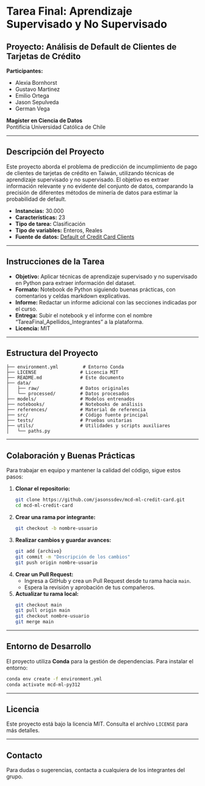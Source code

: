 # Tarea Final: Aprendizaje Supervisado y No Supervisado

## Proyecto: Análisis de Default de Clientes de Tarjetas de Crédito

**Participantes:**
- Alexia Bornhorst
- Gustavo Martinez
- Emilio Ortega
- Jason Sepulveda
- German Vega

**Magíster en Ciencia de Datos**  
Pontificia Universidad Católica de Chile

---

## Descripción del Proyecto
Este proyecto aborda el problema de predicción de incumplimiento de pago de clientes de tarjetas de crédito en Taiwán, utilizando técnicas de aprendizaje supervisado y no supervisado. El objetivo es extraer información relevante y no evidente del conjunto de datos, comparando la precisión de diferentes métodos de minería de datos para estimar la probabilidad de default.

- **Instancias:** 30.000
- **Características:** 23
- **Tipo de tarea:** Clasificación
- **Tipo de variables:** Enteros, Reales
- **Fuente de datos:** [Default of Credit Card Clients](https://archive.ics.uci.edu/ml/datasets/default+of+credit+card+clients)

---

## Instrucciones de la Tarea
- **Objetivo:** Aplicar técnicas de aprendizaje supervisado y no supervisado en Python para extraer información del dataset.
- **Formato:** Notebook de Python siguiendo buenas prácticas, con comentarios y celdas markdown explicativas.
- **Informe:** Redactar un informe adicional con las secciones indicadas por el curso.
- **Entrega:** Subir el notebook y el informe con el nombre “TareaFinal_Apellidos_Integrantes” a la plataforma.
- **Licencia:** MIT

---

## Estructura del Proyecto
```
├── environment.yml         # Entorno Conda
├── LICENSE                # Licencia MIT
├── README.md              # Este documento
├── data/
│   ├── raw/               # Datos originales
│   └── processed/         # Datos procesados
├── models/                # Modelos entrenados
├── notebooks/             # Notebooks de análisis
├── references/            # Material de referencia
├── src/                   # Código fuente principal
├── tests/                 # Pruebas unitarias
├── utils/                 # Utilidades y scripts auxiliares
│   └── paths.py
```

---

## Colaboración y Buenas Prácticas
Para trabajar en equipo y mantener la calidad del código, sigue estos pasos:

1. **Clonar el repositorio:**
   ```bash
   git clone https://github.com/jasonssdev/mcd-ml-credit-card.git
   cd mcd-ml-credit-card
   ```
2. **Crear una rama por integrante:**
   ```bash
   git checkout -b nombre-usuario
   ```
3. **Realizar cambios y guardar avances:**
   ```bash
   git add {archivo}
   git commit -m "Descripción de los cambios"
   git push origin nombre-usuario
   ```
4. **Crear un Pull Request:**
   - Ingresa a GitHub y crea un Pull Request desde tu rama hacia `main`.
   - Espera la revisión y aprobación de tus compañeros.
5. **Actualizar tu rama local:**
   ```bash
   git checkout main
   git pull origin main
   git checkout nombre-usuario
   git merge main
   ```

---

## Entorno de Desarrollo
El proyecto utiliza **Conda** para la gestión de dependencias. Para instalar el entorno:

```bash
conda env create -f environment.yml
conda activate mcd-ml-py312
```

---

## Licencia
Este proyecto está bajo la licencia MIT. Consulta el archivo `LICENSE` para más detalles.

---

## Contacto
Para dudas o sugerencias, contacta a cualquiera de los integrantes del grupo.